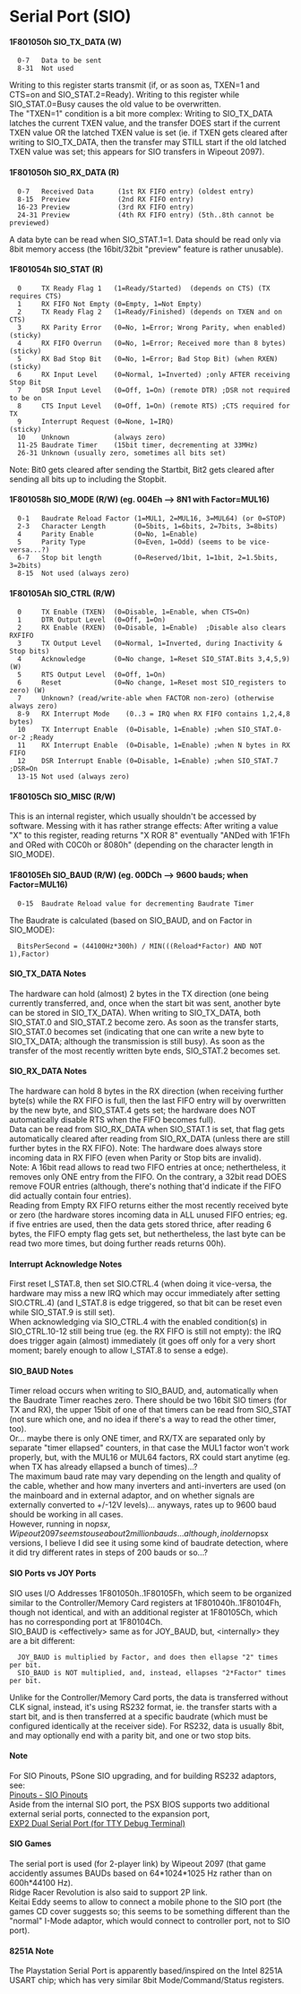 #   Serial Port (SIO)
#### 1F801050h SIO\_TX\_DATA (W)
```
  0-7   Data to be sent
  8-31  Not used
```
Writing to this register starts transmit (if, or as soon as, TXEN=1 and CTS=on
and SIO\_STAT.2=Ready). Writing to this register while SIO\_STAT.0=Busy causes
the old value to be overwritten.<br/>
The "TXEN=1" condition is a bit more complex: Writing to SIO\_TX\_DATA latches
the current TXEN value, and the transfer DOES start if the current TXEN value
OR the latched TXEN value is set (ie. if TXEN gets cleared after writing to
SIO\_TX\_DATA, then the transfer may STILL start if the old latched TXEN value
was set; this appears for SIO transfers in Wipeout 2097).<br/>

#### 1F801050h SIO\_RX\_DATA (R)
```
  0-7   Received Data      (1st RX FIFO entry) (oldest entry)
  8-15  Preview            (2nd RX FIFO entry)
  16-23 Preview            (3rd RX FIFO entry)
  24-31 Preview            (4th RX FIFO entry) (5th..8th cannot be previewed)
```
A data byte can be read when SIO\_STAT.1=1. Data should be read only via 8bit
memory access (the 16bit/32bit "preview" feature is rather unusable).<br/>

#### 1F801054h SIO\_STAT (R)
```
  0     TX Ready Flag 1   (1=Ready/Started)  (depends on CTS) (TX requires CTS)
  1     RX FIFO Not Empty (0=Empty, 1=Not Empty)
  2     TX Ready Flag 2   (1=Ready/Finished) (depends on TXEN and on CTS)
  3     RX Parity Error   (0=No, 1=Error; Wrong Parity, when enabled) (sticky)
  4     RX FIFO Overrun   (0=No, 1=Error; Received more than 8 bytes) (sticky)
  5     RX Bad Stop Bit   (0=No, 1=Error; Bad Stop Bit) (when RXEN)   (sticky)
  6     RX Input Level    (0=Normal, 1=Inverted) ;only AFTER receiving Stop Bit
  7     DSR Input Level   (0=Off, 1=On) (remote DTR) ;DSR not required to be on
  8     CTS Input Level   (0=Off, 1=On) (remote RTS) ;CTS required for TX
  9     Interrupt Request (0=None, 1=IRQ)                             (sticky)
  10    Unknown           (always zero)
  11-25 Baudrate Timer    (15bit timer, decrementing at 33MHz)
  26-31 Unknown (usually zero, sometimes all bits set)
```
Note: Bit0 gets cleared after sending the Startbit, Bit2 gets cleared after
sending all bits up to including the Stopbit.<br/>

#### 1F801058h SIO\_MODE (R/W) (eg. 004Eh --\> 8N1 with Factor=MUL16)
```
  0-1   Baudrate Reload Factor (1=MUL1, 2=MUL16, 3=MUL64) (or 0=STOP)
  2-3   Character Length       (0=5bits, 1=6bits, 2=7bits, 3=8bits)
  4     Parity Enable          (0=No, 1=Enable)
  5     Parity Type            (0=Even, 1=Odd) (seems to be vice-versa...?)
  6-7   Stop bit length        (0=Reserved/1bit, 1=1bit, 2=1.5bits, 3=2bits)
  8-15  Not used (always zero)
```

#### 1F80105Ah SIO\_CTRL (R/W)
```
  0     TX Enable (TXEN)  (0=Disable, 1=Enable, when CTS=On)
  1     DTR Output Level  (0=Off, 1=On)
  2     RX Enable (RXEN)  (0=Disable, 1=Enable)  ;Disable also clears RXFIFO
  3     TX Output Level   (0=Normal, 1=Inverted, during Inactivity & Stop bits)
  4     Acknowledge       (0=No change, 1=Reset SIO_STAT.Bits 3,4,5,9)      (W)
  5     RTS Output Level  (0=Off, 1=On)
  6     Reset             (0=No change, 1=Reset most SIO_registers to zero) (W)
  7     Unknown? (read/write-able when FACTOR non-zero) (otherwise always zero)
  8-9   RX Interrupt Mode    (0..3 = IRQ when RX FIFO contains 1,2,4,8 bytes)
  10    TX Interrupt Enable  (0=Disable, 1=Enable) ;when SIO_STAT.0-or-2 ;Ready
  11    RX Interrupt Enable  (0=Disable, 1=Enable) ;when N bytes in RX FIFO
  12    DSR Interrupt Enable (0=Disable, 1=Enable) ;when SIO_STAT.7  ;DSR=On
  13-15 Not used (always zero)
```

#### 1F80105Ch SIO\_MISC (R/W)
This is an internal register, which usually shouldn't be accessed by software.
Messing with it has rather strange effects: After writing a value "X" to this
register, reading returns "X ROR 8" eventually "ANDed with 1F1Fh and ORed with
C0C0h or 8080h" (depending on the character length in SIO\_MODE).<br/>

#### 1F80105Eh SIO\_BAUD (R/W) (eg. 00DCh --\> 9600 bauds; when Factor=MUL16)
```
  0-15  Baudrate Reload value for decrementing Baudrate Timer
```
The Baudrate is calculated (based on SIO\_BAUD, and on Factor in SIO\_MODE):<br/>
```
  BitsPerSecond = (44100Hz*300h) / MIN(((Reload*Factor) AND NOT 1),Factor)
```

#### SIO\_TX\_DATA Notes
The hardware can hold (almost) 2 bytes in the TX direction (one being currently
transferred, and, once when the start bit was sent, another byte can be stored
in SIO\_TX\_DATA). When writing to SIO\_TX\_DATA, both SIO\_STAT.0 and SIO\_STAT.2
become zero. As soon as the transfer starts, SIO\_STAT.0 becomes set (indicating
that one can write a new byte to SIO\_TX\_DATA; although the transmission is
still busy). As soon as the transfer of the most recently written byte ends,
SIO\_STAT.2 becomes set.<br/>

#### SIO\_RX\_DATA Notes
The hardware can hold 8 bytes in the RX direction (when receiving further
byte(s) while the RX FIFO is full, then the last FIFO entry will by overwritten
by the new byte, and SIO\_STAT.4 gets set; the hardware does NOT automatically
disable RTS when the FIFO becomes full).<br/>
Data can be read from SIO\_RX\_DATA when SIO\_STAT.1 is set, that flag gets
automatically cleared after reading from SIO\_RX\_DATA (unless there are still
further bytes in the RX FIFO). Note: The hardware does always store incoming
data in RX FIFO (even when Parity or Stop bits are invalid).<br/>
Note: A 16bit read allows to read two FIFO entries at once; nethertheless, it
removes only ONE entry from the FIFO. On the contrary, a 32bit read DOES remove
FOUR entries (although, there's nothing that'd indicate if the FIFO did
actually contain four entries).<br/>
Reading from Empty RX FIFO returns either the most recently received byte or
zero (the hardware stores incoming data in ALL unused FIFO entries; eg. if five
entries are used, then the data gets stored thrice, after reading 6 bytes, the
FIFO empty flag gets set, but nethertheless, the last byte can be read two more
times, but doing further reads returns 00h).<br/>

#### Interrupt Acknowledge Notes
First reset I\_STAT.8, then set SIO.CTRL.4 (when doing it vice-versa, the
hardware may miss a new IRQ which may occur immediately after setting
SIO.CTRL.4) (and I\_STAT.8 is edge triggered, so that bit can be reset even
while SIO\_STAT.9 is still set).<br/>
When acknowledging via SIO\_CTRL.4 with the enabled condition(s) in
SIO\_CTRL.10-12 still being true (eg. the RX FIFO is still not empty): the IRQ
does trigger again (almost) immediately (it goes off only for a very short
moment; barely enough to allow I\_STAT.8 to sense a edge).<br/>

#### SIO\_BAUD Notes
Timer reload occurs when writing to SIO\_BAUD, and, automatically when the
Baudrate Timer reaches zero. There should be two 16bit SIO timers (for TX and
RX), the upper 15bit of one of that timers can be read from SIO\_STAT (not sure
which one, and no idea if there's a way to read the other timer, too).<br/>
Or... maybe there is only ONE timer, and RX/TX are separated only by separate
"timer ellapsed" counters, in that case the MUL1 factor won't work properly,
but, with the MUL16 or MUL64 factors, RX could start anytime (eg. when TX has
already ellapsed a bunch of times)...?<br/>
The maximum baud rate may vary depending on the length and quality of the
cable, whether and how many inverters and anti-inverters are used (on the
mainboard and in external adaptor, and on whether signals are externally
converted to +/-12V levels)... anyways, rates up to 9600 baud should be working
in all cases.<br/>
However, running in no$psx, Wipeout 2097 seems to use about 2 million bauds...
although, in older no$psx versions, I believe I did see it using some kind of
baudrate detection, where it did try different rates in steps of 200 bauds or
so...?<br/>

#### SIO Ports vs JOY Ports
SIO uses I/O Addresses 1F801050h..1F80105Fh, which seem to be organized similar
to the Controller/Memory Card registers at 1F801040h..1F80104Fh, though not
identical, and with an additional register at 1F80105Ch, which has no
corresponding port at 1F80104Ch.<br/>
SIO\_BAUD is \<effectively\> same as for JOY\_BAUD, but, \<internally\>
they are a bit different:<br/>
```
  JOY_BAUD is multiplied by Factor, and does then ellapse "2" times per bit.
  SIO_BAUD is NOT multiplied, and, instead, ellapses "2*Factor" times per bit.
```
Unlike for the Controller/Memory Card ports, the data is transferred without
CLK signal, instead, it's using RS232 format, ie. the transfer starts with a
start bit, and is then transferred at a specific baudrate (which must be
configured identically at the receiver side). For RS232, data is usually 8bit,
and may optionally end with a parity bit, and one or two stop bits.<br/>

#### Note
For SIO Pinouts, PSone SIO upgrading, and for building RS232 adaptors, see:<br/>
[Pinouts - SIO Pinouts](pinouts.md#pinouts---sio-pinouts)<br/>
Aside from the internal SIO port, the PSX BIOS supports two additional external
serial ports, connected to the expansion port,<br/>
[EXP2 Dual Serial Port (for TTY Debug Terminal)](expansionportpio.md#exp2-dual-serial-port-for-tty-debug-terminal)<br/>

#### SIO Games
The serial port is used (for 2-player link) by Wipeout 2097 (that game
accidently assumes BAUDs based on 64\*1024\*1025 Hz rather than on 600h\*44100
Hz).<br/>
Ridge Racer Revolution is also said to support 2P link.<br/>
Keitai Eddy seems to allow to connect a mobile phone to the SIO port (the games
CD cover suggests so; this seems to be something different than the "normal"
I-Mode adaptor, which would connect to controller port, not to SIO port).<br/>

#### 8251A Note
The Playstation Serial Port is apparently based/inspired on the Intel 8251A
USART chip; which has very similar 8bit Mode/Command/Status registers.<br/>



